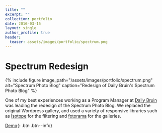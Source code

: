```yaml
---
title: ""
excerpt: ""
collection: portfolio
date: 2016-03-15
layout: single
author_profile: true
header:
  teaser: assets/images/portfolio/spectrum.png
---
```


# Spectrum Redesign

{% include figure image_path="/assets/images/portfolio/spectrum.png" alt="Spectrum Photo Blog" caption="Redesign of Daily Bruin's Spectrum Photo Blog" %}

One of my best experiences working as a Program Manager at [Daily Bruin](https://dailybruin.com) was leading the redesign of the Spectrum Photo Blog. We replaced the original Wordpress gallery, and used a variety of responsive libraries such as [Isotope](https://isotope.metafizzy.co/) for the filtering and [fotorama](http://fotorama.io/) for the galleries. 

[Demo](http://dailybruin.com/category/spectrum/){: .btn .btn--info}
